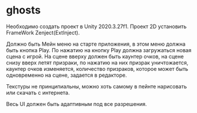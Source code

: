 # ghosts
Необходимо создать проект в Unity 2020.3.27f1. Проект 2D установить FrameWork Zenject(ExtInject).

Должно быть Мейн меню на старте приложения, в этом меню должна быть кнопка Play.
По нажатию на кнопку Play должна загружаться новая сцена с игрой. На сцене вверху должен быть каунтер очков, на сцене снизу вверх летят призраки, по нажатию на них призрак уничтожается, каунтер очков изменяется, количество призраков, которое может быть одновременно на сцене, задается в редакторе.

Текстуры не принципиальны, можно хоть самому в пейнте нарисовать или скачать с интернета.

Весь UI должен быть адаптивным под все разрешения.     
